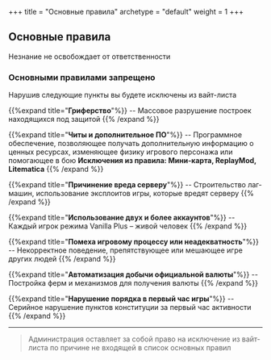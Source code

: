 +++
title = "Основные правила"
archetype = "default"
weight = 1
+++

## Основные правила
<gray>Незнание не освобождает от ответственности</gray>

### Основными правилами запрещено
<gray>Нарушив следующие пункты вы будете исключены из вайт-листа</gray>

{{%expand title="**Гриферство**"%}}
-- Массовое разрушение построек находящихся под защитой
{{% /expand %}}

{{%expand title="**Читы и дополнительное ПО**"%}}
-- Программное обеспечение, позволяющее получать дополнительную информацию о ценных ресурсах, изменяющее физику игрового персонажа или помогающее в бою
<fifty-empty-line></fifty-empty-line>
<gray>**Исключения из правила: Мини-карта, ReplayMod, Litematica**</gray>
{{% /expand %}}

{{%expand title="**Причинение вреда серверу**"%}}
-- Строительство лаг-машин, использование эксплоитов игры, которые вредят серверу
{{% /expand %}}

{{%expand title="**Использование двух и более аккаунтов**"%}}
-- Каждый игрок режима Vanilla Plus – живой человек
{{% /expand %}}

{{%expand title="**Помеха игровому процессу или неадекватность**"%}}
-- Некорректное поведение, препятствующее или мешающее игре других людей
{{% /expand %}}

{{%expand title="**Автоматизация добычи официальной валюты**"%}}
-- Постройка ферм и механизмов для получения валюты
{{% /expand %}}

{{%expand title="**Нарушение порядка в первый час игры**"%}}
-- Серийное нарушение пунктов конституции за первый час активности
{{% /expand %}}

---

> Администрация оставляет за собой право на исключение из вайт-листа по причине не входящей в список основных правил
